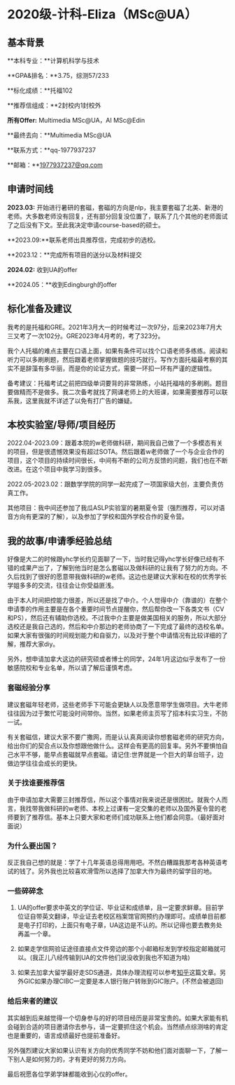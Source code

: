 # 2020级-计科-Eliza（MSc@UA）

## 基本背景

**本科专业：**计算机科学与技术

**GPA&排名：**3.75，综测57/233

**标化成绩：**托福102

**推荐信组成：**2封校内1封校外

**所有Offer:** Multimedia MSc@UA，AI MSc@Edin

**最终去向：**Multimedia MSc@UA

**联系方式：**qq-1977937237

**邮箱：**1977937237@qq.com



## 申请时间线

**2023.03:** 开始进行暑研的套磁，套磁的方向是nlp，我主要套磁了北美、新港的老师。大多数老师没有回复，还有部分回复没位置了，联系了几个其他的老师面试了之后没有下文。至此我决定申请course-based的硕士。

**2023.09:**联系老师出具推荐信，完成初步的选校。

**2023.12：**完成所有项目的送分以及材料提交

**2024.02:** 收到UA的offer

**2024.05：**收到Edingburgh的offer



## 标化准备及建议

我考的是托福和GRE。2021年3月大一的时候考过一次97分，后来2023年7月大三又考了一次102分。GRE2023年4月考的，考了323分。

我个人托福的难点主要在口语上面，如果有条件可以找个口语老师多练练。阅读和听力可以多刷刷题，然后跟着老师掌握做题的技巧就行。写作方面托福最考察的其实不是辞藻有多华丽，而是你的论证方式，需要一环扣一环有严谨的逻辑性。

备考建议：托福考试之前把四级单词要背的非常熟练，小站托福啥的多刷刷。题目要做精而不是做多。我二次备考就找了网课老师上的大班课，如果需要推荐可以联系我，这里我就不详述了以免有打广告的嫌疑。



## 本校实验室/导师/项目经历

2022.04-2023.09：跟着本院的w老师做科研，期间我自己做了一个多模态有关的项目，但是很遗憾效果没有超过SOTA。然后跟着w老师做了一个与企业合作的项目，这个项目的持续时间很长，中间有不断的公司方反馈的问题，我们也在不断改进。在这个项目中我学习到很多。

2022.05-2023.02：跟数学学院的同学一起完成了一项国家级大创，主要负责仿真工作。

其他项目：我中间还参加了我瓜ASLP实验室的暑期夏令营（强烈推荐，可以对语音方向有更深的了解），以及参加了学校和国外学校合作的夏令营。



## 我的故事/申请季经验总结

好像是大二的时候跟yhc学长约见面聊了一下，当时我记得yhc学长好像已经有不错的成果产出了，了解到他当时是怎么套磁以及做科研的让我有了努力的方向。不久后找到了很好的愿意带我做科研的w老师。这边也是建议大家和在校的优秀学长学姐多多的交流，往往会让你受益匪浅。

由于本人时间把控能力很差，所以还是找了中介。个人觉得中介（靠谱的）在整个申请季的作用主要是在各个重要时间节点提醒你，然后帮你改一下各类文书（CV和PS），然后还有辅助你选校。不过我中介主要是做美国相关的服务，所以大部分选校还是我自己选的，然后和中介那边的老师协商了一下完成了最终的选校名单。如果大家有很强的时间规划能力和自驱力，以及对于整个申请情况有比较详细的了解，推荐大家diy。

另外，想申请加拿大这边的研究硕或者博士的同学，24年1月这边似乎发布了一份敏感院校和专业名单，所以请了解后谨慎考虑。



### 套磁经验分享

建议套磁年轻老师，这些老师手下可能会更缺人以及愿意带学生做项目。大牛老师往往因为过于繁忙可能没时间带你。当然，如果老师主页写了招本科实习生，不防一试。

有关套磁信，建议大家不要广撒网，而是认认真真阅读你想套磁老师的研究方向，给出你们的契合点以及你想跟他做什么。这样会有更高的回复率。另外不要惧怕自己水平不够，能早点套磁就早点套磁。请记住:世界就是一个巨大的草台班子，边做边学往往会成长的更快。



### 关于找谁要推荐信

由于申请加拿大需要三封推荐信，所以这个事情对我来说还是很困扰。就我个人而言，我找带我做科研的w老师、本校上过课有一定交集的老师以及国外夏令营的老师要到了推荐信。基本上只要大家和老师们成功联系上他们都会同意。（最好面对面说）



### 为什么要出国？

反正我自己想的就是：学了十几年英语总得用用吧。不然白糟蹋我那考各种英语考试的钱了。另外我也比较喜欢滑雪所以选择了加拿大作为最终的留学目的地。



### 一些碎碎念

1. UA的offer要求中英文的学位证、毕业证和成绩单，且一定要求鲜章。目前学位证自带英文翻译，毕业证去老校区档案馆官网预约办理即可。成绩单目前都是电子打印的，上面只有电子章，UA这边是不认的。所以记得也要去教务处再盖一个章。

2. 如果走学信网验证途径直接点文件旁边的那个小邮箱标发到学校指定邮箱就可以。(我正儿八经传输到UA的文件他们说没收到我也不知道为啥)

3. 如果去加拿大留学最好走SDS通道，具体办理流程可以参考[知乎](https://zhuanlan.zhihu.com/p/633041015)这篇文章。另外GIC如果办理CIBC一定要是本人银行账户转账到GIC账户。(不然会被退回)

   

### 给后来者的建议

其实越到后来越觉得一个切身参与的好的项目经历是非常宝贵的。如果大家能有机会碰到合适的项目邀请你去参与，请一定要抓住这个机会。当然绩点综测啥的肯定也是重要的，语言成绩最好也提前准备好。

另外强烈建议大家如果认识有关方向的优秀同学不妨和他们面对面聊一下，了解一下别人是如何努力的，才有更好的努力方向。

最后祝愿各位学弟学妹都能收到心仪的offer。
